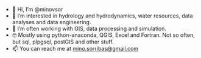 - 👋 Hi, I’m @minovsor
- 👀 I’m interested in hydrology and hydrodynamics, water resources, data analyses and data engineering.
- 🌱 I’m often working with GIS, data processing and simulation.
- 🤓 Mostly using python-anaconda, QGIS, Excel and Fortran. Not so often, but sql, plpgsql, postGIS and other stuff.
- 📫 You can reach me at mino.sorribas@gmail.com

<!---
minovsor/minovsor is a ✨ special ✨ repository because its `README.md` (this file) appears on your GitHub profile.
You can click the Preview link to take a look at your changes.
--->

